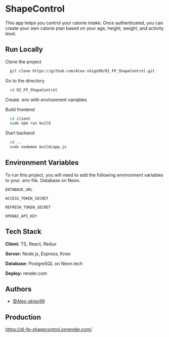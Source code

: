 # ShapeControl

 This app helps you control your calorie intake. Once authenticated, you can create your own calorie plan based on your age, height, weight, and activity level.

## Run Locally

Clone the project

```bash
  git clone https://github.com/Alex-skigo99/DI_FP_ShapeControl.git
```

Go to the  directory

```bash
  cd DI_FP_ShapeControl
```

Create .env with environment variables

Build frontend

```bash
  cd client
  sudo npm run build
```
Start backend

```bash
  cd ..
  sudo nodemon build/app.js
```

## Environment Variables

To run this project, you will need to add the following environment variables to your .env file.
Database on Neon.

`DATABASE_URL`

`ACCESS_TOKEN_SECRET`

`REFRESH_TOKEN_SECRET`

`OPENAI_API_KEY`


## Tech Stack

**Client:** 
TS, React, Redux 

**Server:** 
Node.js, Express, Knex

**Database:** 
PostgreSQL on Neon.tech

**Deploy:** 
render.com

## Authors

- [@Alex-skigo99](https://www.github.com/Alex-skigo99)



## Production

https://di-fp-shapecontrol.onrender.com/
